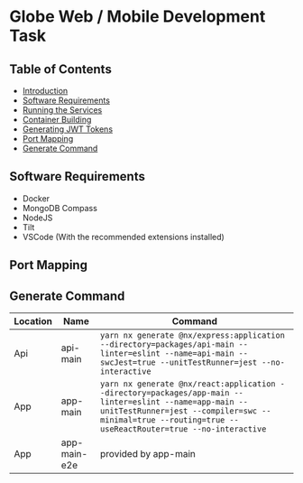 # Globe Web / Mobile Development Task

## Table of Contents

- [Introduction](#introduction)
- [Software Requirements](#software-requirements)
- [Running the Services](#running-the-services)
- [Container Building](#container-building)
- [Generating JWT Tokens](#generating-jwt)
- [Port Mapping](#port-mapping)
- [Generate Command](#generate-command)

## Software Requirements

- Docker
- MongoDB Compass
- NodeJS
- Tilt
- VSCode (With the recommended extensions installed)

## Port Mapping

## Generate Command

| Location | Name         | Command                                                                                                                                                                                                          |
| -------- | ------------ | ---------------------------------------------------------------------------------------------------------------------------------------------------------------------------------------------------------------- |
| Api      | api-main     | `yarn nx generate @nx/express:application --directory=packages/api-main --linter=eslint --name=api-main --swcJest=true --unitTestRunner=jest --no-interactive `                                                  |
| App      | app-main     | `yarn nx generate @nx/react:application --directory=packages/app-main --linter=eslint --name=app-main --unitTestRunner=jest --compiler=swc --minimal=true --routing=true --useReactRouter=true --no-interactive` |
| App      | app-main-e2e | provided by app-main                                                                                                                                                                                             |

